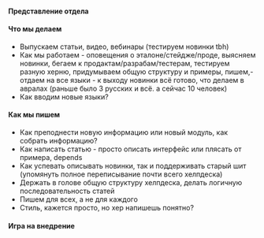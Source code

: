   #### Представление отдела
  #### Что мы делаем
  * Выпускаем статьи, видео, вебинары (тестируем новинки tbh)
  * Как мы работаем - оповещения о эталоне/стейдже/проде, выясняем новинки, бегаем к продактам/разрабам/тестерам, тестируем разную херню, придумываем общую структуру и примеры, пишем,- отдаем на все языки - к выходу новинки всё готово, что делаем в авралах (раньше было 3 русских и всё. а сейчас 10 человек)
  * Как вводим новые языки?
  #### Как мы пишем
  * Как преподнести новую информацию или новый модуль, как собрать информацию?
  * Как написать статью - просто описать интерфейс или плясать от примера, depends
  * Как успевать описывать новинки, так и поддерживать старый шит (упомянуть полное переписывание почти всего хелпдеска)
  * Держать в голове общую структуру хелпдеска, делать логичную последовательность статей
  * Пишем для всех, а не для каждого
  * Стиль, кажется просто, но хер напишешь понятно?
  #### Игра на внедрение

